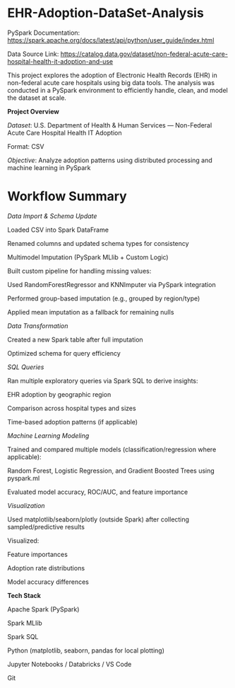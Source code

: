 # EHR-Adoption-DataSet-Analysis

PySpark Documentation: https://spark.apache.org/docs/latest/api/python/user_guide/index.html

Data Source Link: https://catalog.data.gov/dataset/non-federal-acute-care-hospital-health-it-adoption-and-use

This project explores the adoption of Electronic Health Records (EHR) in non-federal acute care hospitals using big data tools. The analysis was conducted in a PySpark environment to efficiently handle, clean, and model the dataset at scale.

**Project Overview**

*Dataset*: U.S. Department of Health & Human Services — Non-Federal Acute Care Hospital Health IT Adoption

Format: CSV

*Objective*: Analyze adoption patterns using distributed processing and machine learning in PySpark

# Workflow Summary
*Data Import & Schema Update*

Loaded CSV into Spark DataFrame

Renamed columns and updated schema types for consistency

Multimodel Imputation (PySpark MLlib + Custom Logic)

Built custom pipeline for handling missing values:

Used RandomForestRegressor and KNNImputer via PySpark integration

Performed group-based imputation (e.g., grouped by region/type)

Applied mean imputation as a fallback for remaining nulls

*Data Transformation*

Created a new Spark table after full imputation

Optimized schema for query efficiency

*SQL Queries*

Ran multiple exploratory queries via Spark SQL to derive insights:

EHR adoption by geographic region

Comparison across hospital types and sizes

Time-based adoption patterns (if applicable)

*Machine Learning Modeling*

Trained and compared multiple models (classification/regression where applicable):

Random Forest, Logistic Regression, and Gradient Boosted Trees using pyspark.ml

Evaluated model accuracy, ROC/AUC, and feature importance

*Visualization*

Used matplotlib/seaborn/plotly (outside Spark) after collecting sampled/predictive results

Visualized:

Feature importances

Adoption rate distributions

Model accuracy differences


**Tech Stack**

Apache Spark (PySpark)

Spark MLlib

Spark SQL

Python (matplotlib, seaborn, pandas for local plotting)

Jupyter Notebooks / Databricks / VS Code

Git

